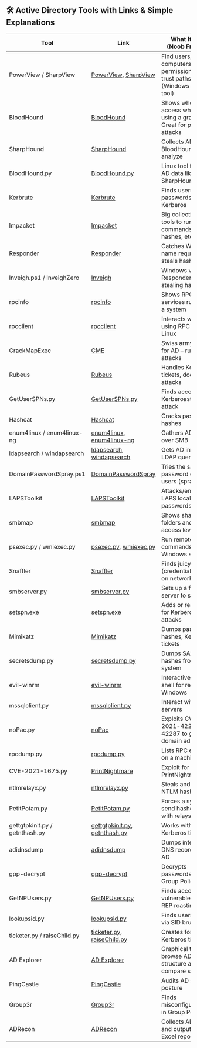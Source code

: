
## 🛠️ Active Directory Tools with Links & Simple Explanations

| Tool                           | Link                                                                                                                                                                                       | What It Does (Noob Friendly)                                                   |
| ------------------------------ | ------------------------------------------------------------------------------------------------------------------------------------------------------------------------------------------ | ------------------------------------------------------------------------------ |
| PowerView / SharpView          | [PowerView](https://github.com/PowerShellMafia/PowerSploit/blob/master/Recon/PowerView.ps1), [SharpView](https://github.com/dmchell/SharpView)                                             | Find users, computers, permissions, and trust paths in AD (Windows recon tool) |
| BloodHound                     | [BloodHound](https://github.com/BloodHoundAD/BloodHound)                                                                                                                                   | Shows who can access what in AD using a graph. Great for planning attacks      |
| SharpHound                     | [SharpHound](https://github.com/BloodHoundAD/BloodHound/tree/master/Collectors)                                                                                                            | Collects AD info for BloodHound to analyze                                     |
| BloodHound.py                  | [BloodHound.py](https://github.com/fox-it/BloodHound.py)                                                                                                                                   | Linux tool to collect AD data like SharpHound                                  |
| Kerbrute                       | [Kerbrute](https://github.com/ropnop/kerbrute)                                                                                                                                             | Finds users, tests passwords using Kerberos                                    |
| Impacket                       | [Impacket](https://github.com/SecureAuthCorp/impacket)                                                                                                                                     | Big collection of tools to run commands, dump hashes, etc.                     |
| Responder                      | [Responder](https://github.com/lgandx/Responder)                                                                                                                                           | Catches Windows name requests and steals hashes                                |
| Inveigh.ps1 / InveighZero      | [Inveigh](https://github.com/Kevin-Robertson/Inveigh)                                                                                                                                      | Windows version of Responder, also for stealing hashes                         |
| rpcinfo                        | [rpcinfo](https://learn.microsoft.com/en-us/windows-server/administration/windows-commands/rpcinfo)                                                                                        | Shows RPC services running on a system                                         |
| rpcclient                      | [rpcclient](https://www.samba.org/samba/docs/current/man-html/rpcclient.1.html)                                                                                                            | Interacts with AD using RPC from Linux                                         |
| CrackMapExec                   | [CME](https://github.com/byt3bl33d3r/CrackMapExec)                                                                                                                                         | Swiss army knife for AD – runs many attacks                                    |
| Rubeus                         | [Rubeus](https://github.com/GhostPack/Rubeus)                                                                                                                                              | Handles Kerberos tickets, does ticket attacks                                  |
| GetUserSPNs.py                 | [GetUserSPNs.py](https://github.com/SecureAuthCorp/impacket/blob/master/examples/GetUserSPNs.py)                                                                                           | Finds accounts for Kerberoasting attack                                        |
| Hashcat                        | [Hashcat](https://hashcat.net/hashcat/)                                                                                                                                                    | Cracks password hashes                                                         |
| enum4linux / enum4linux-ng     | [enum4linux](https://github.com/CiscoCXSecurity/enum4linux), [enum4linux-ng](https://github.com/cddmp/enum4linux-ng)                                                                       | Gathers AD info over SMB                                                       |
| ldapsearch / windapsearch      | [ldapsearch](https://linux.die.net/man/1/ldapsearch), [windapsearch](https://github.com/ropnop/windapsearch)                                                                               | Gets AD info using LDAP queries                                                |
| DomainPasswordSpray.ps1        | [DomainPasswordSpray](https://github.com/dafthack/DomainPasswordSpray)                                                                                                                     | Tries the same password on many users (spray attack)                           |
| LAPSToolkit                    | [LAPSToolkit](https://github.com/leoloobeek/LAPSToolkit)                                                                                                                                   | Attacks/enumerates LAPS local admin passwords                                  |
| smbmap                         | [smbmap](https://github.com/ShawnDEvans/smbmap)                                                                                                                                            | Shows shared folders and their access levels                                   |
| psexec.py / wmiexec.py         | [psexec.py](https://github.com/SecureAuthCorp/impacket/blob/master/examples/psexec.py), [wmiexec.py](https://github.com/SecureAuthCorp/impacket/blob/master/examples/wmiexec.py)           | Run remote commands on a Windows system                                        |
| Snaffler                       | [Snaffler](https://github.com/SnaffCon/Snaffler)                                                                                                                                           | Finds juicy files (credentials, keys) on network shares                        |
| smbserver.py                   | [smbserver.py](https://github.com/SecureAuthCorp/impacket/blob/master/examples/smbserver.py)                                                                                               | Sets up a fake SMB server to share files                                       |
| setspn.exe                     | setspn.exe                                                                                                                                                                                 | Adds or reads SPNs for Kerberos attacks                                        |
| Mimikatz                       | [Mimikatz](https://github.com/ParrotSec/mimikatz)                                                                                                                                          | Dumps passwords, hashes, Kerberos tickets                                      |
| secretsdump.py                 | [secretsdump.py](https://github.com/SecureAuthCorp/impacket/blob/master/examples/secretsdump.py)                                                                                           | Dumps SAM/LSA hashes from remote system                                        |
| evil-winrm                     | [evil-winrm](https://github.com/Hackplayers/evil-winrm)                                                                                                                                    | Interactive WinRM shell for remote Windows                                     |
| mssqlclient.py                 | [mssqlclient.py](https://github.com/SecureAuthCorp/impacket/blob/master/examples/mssqlclient.py)                                                                                           | Interact with SQL servers                                                      |
| noPac.py                       | [noPac](https://github.com/Ridter/noPac)                                                                                                                                                   | Exploits CVE-2021-42278 + 42287 to get domain admin                            |
| rpcdump.py                     | [rpcdump.py](https://github.com/SecureAuthCorp/impacket/blob/master/examples/rpcdump.py)                                                                                                   | Lists RPC endpoints on a machine                                               |
| CVE-2021-1675.py               | [PrintNightmare](https://github.com/cube0x0/CVE-2021-1675/blob/main/CVE-2021-1675.py)                                                                                                      | Exploit for PrintNightmare bug                                                 |
| ntlmrelayx.py                  | [ntlmrelayx.py](https://github.com/SecureAuthCorp/impacket/blob/master/examples/ntlmrelayx.py)                                                                                             | Steals and relays NTLM hashes                                                  |
| PetitPotam.py                  | [PetitPotam.py](https://github.com/topotam/PetitPotam)                                                                                                                                     | Forces a system to send hashes (used with relays)                              |
| gettgtpkinit.py / getnthash.py | [gettgtpkinit.py](https://github.com/dirkjanm/PKINITtools/blob/master/gettgtpkinit.py), [getnthash.py](https://github.com/dirkjanm/PKINITtools/blob/master/getnthash.py)                   | Works with Kerberos tickets                                                    |
| adidnsdump                     | [adidnsdump](https://github.com/dirkjanm/adidnsdump)                                                                                                                                       | Dumps internal DNS records from AD                                             |
| gpp-decrypt                    | [gpp-decrypt](https://github.com/t0thkr1s/gpp-decrypt)                                                                                                                                     | Decrypts passwords from Group Policy files                                     |
| GetNPUsers.py                  | [GetNPUsers.py](https://github.com/SecureAuthCorp/impacket/blob/master/examples/GetNPUsers.py)                                                                                             | Finds accounts vulnerable to AS-REP roasting                                   |
| lookupsid.py                   | [lookupsid.py](https://github.com/SecureAuthCorp/impacket/blob/master/examples/lookupsid.py)                                                                                               | Finds users/groups via SID bruteforcing                                        |
| ticketer.py / raiseChild.py    | [ticketer.py](https://github.com/SecureAuthCorp/impacket/blob/master/examples/ticketer.py), [raiseChild.py](https://github.com/SecureAuthCorp/impacket/blob/master/examples/raiseChild.py) | Creates forged Kerberos tickets                                                |
| AD Explorer                    | [AD Explorer](https://docs.microsoft.com/en-us/sysinternals/downloads/adexplorer)                                                                                                          | Graphical tool to browse AD structure and compare snapshots                    |
| PingCastle                     | [PingCastle](https://www.pingcastle.com/documentation/)                                                                                                                                    | Audits AD security posture                                                     |
| Group3r                        | [Group3r](https://github.com/Group3r/Group3r)                                                                                                                                              | Finds misconfigurations in Group Policy                                        |
| ADRecon                        | [ADRecon](https://github.com/adrecon/ADRecon)                                                                                                                                              | Collects AD info and outputs it as Excel reports                               |